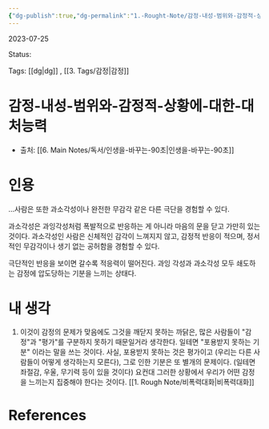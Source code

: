 ```yaml
---
{"dg-publish":true,"dg-permalink":"1.-Rought-Note/감정-내성-범위와-감정적-상황에-대한-대처능력","permalink":"/1.-Rought-Note/감정-내성-범위와-감정적-상황에-대한-대처능력/"}
---
```



2023-07-25

Status: 

Tags: [[dg\|dg]] , [[3. Tags/감정\|감정]] 

# 감정-내성-범위와-감정적-상황에-대한-대처능력
- 출처: [[6. Main Notes/독서/인생을-바꾸는-90초\|인생을-바꾸는-90초]] 

# 인용
…사람은 또한 과소각성이나 완전한 무감각 같은 다른 극단을 경험할 수 있다.

과소각성은 과잉각성처럼 폭발적으로 반응하는 게 아니라 마음의 문을 닫고 가만히 있는 것이다. 과소각성인 사람은 신체적인 감각이 느껴지지 않고, 감정적 반응이 적으며, 정서적인 무감각이나 생기 없는 공허함을 경험할 수 있다.

극단적인 반응을 보이면 갈수록 적응력이 떨어진다. 과잉 각성과 과소각성 모두 쇄도하는 감정에 압도당하는 기분을 느끼는 상태다.

# 내 생각
1. 이것이 감정의 문제가 맞음에도 그것을 깨닫지 못하는 까닭은, 많은 사람들이 "감정"과 "평가"를 구분하지 못하기 때문일거라 생각한다. 일테면 "포용받지 못하는 기분" 이라는 말을 쓰는 것이다. 사실, 포용받지 못하는 것은 평가이고 (우리는 다른 사람들이 어떻게 생각하는지 모른다), 그로 인한 기분은 또 별개의 문제이다. (일테면 좌절감, 우울, 무기력 등이 있을 것이다) 요컨대 그러한 상황에서 우리가 어떤 감정을 느끼는지 집중해야 한다는 것이다. [[1. Rough Note/비폭력대화\|비폭력대화]]  

# References
